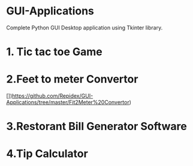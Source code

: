 # GUI-Applications
Complete Python GUI Desktop application using Tkinter library.

# 1. Tic tac toe Game
[](https://github.com/Repidex/GUI-Applications/tree/master/Tic-tac-toe)

# 2.Feet to meter Convertor
[])https://github.com/Repidex/GUI-Applications/tree/master/Fit2Meter%20Convertor)

# 3.Restorant Bill Generator Software
[](https://github.com/Repidex/GUI-Applications/tree/master/Restorant%20Bill%20Generator)

# 4.Tip Calculator
[](https://github.com/Repidex/GUI-Applications/tree/master/Tip%20Calculator)
